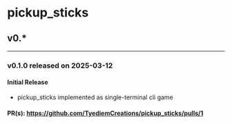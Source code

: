 # pickup_sticks

## v0.*
-------

### v0.1.0 released on 2025-03-12

#### Initial Release

* pickup_sticks implemented as single-terminal cli game

#### PR(s): https://github.com/TyediemCreations/pickup_sticks/pulls/1